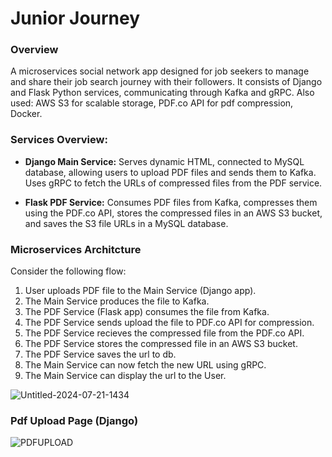 # Junior Journey

### Overview
A microservices social network app designed for job seekers to manage and share their job search journey with their followers. It consists of Django and Flask Python services, communicating through Kafka and gRPC. 
Also used: AWS S3 for scalable storage, PDF.co API for pdf compression, Docker.

### Services Overview:

- **Django Main Service:**
  Serves dynamic HTML, connected to MySQL database, allowing users to upload PDF files and sends them to Kafka. Uses gRPC to fetch the URLs  of compressed files from the PDF service.

- **Flask PDF Service:**
 Consumes PDF files from Kafka, compresses them using the PDF.co API, stores the compressed files in an AWS S3 bucket, and saves the S3 file URLs in a MySQL database.

### Microservices Architcture

Consider the following flow:

1. User uploads PDF file to the Main Service (Django app).
2. The Main Service produces the file to Kafka.
3. The PDF Service (Flask app) consumes the file from Kafka.
4. The PDF Service sends upload the file to PDF.co API for compression.
5. The PDF Service recieves the compressed file from the PDF.co API.
6. The PDF Service stores the compressed file in an AWS S3 bucket.
7. The PDF Service saves the url to db.
8. The Main Service can now fetch the new URL using gRPC.
9. The Main Service can display the url to the User.

![Untitled-2024-07-21-1434](https://github.com/user-attachments/assets/f76f4d9d-81de-4cbf-abd8-a749ac855ed8)

### Pdf Upload Page (Django)

![PDFUPLOAD](https://github.com/user-attachments/assets/2dee1c16-1ab1-4bd7-828a-c3e4c7b32c6e)
